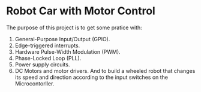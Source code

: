 # Robot Car with Motor Control
The purpose of this project is to get some pratice with:
1) General-Purpose Input/Output (GPIO).
2) Edge-triggered interrupts.
3) Hardware Pulse-Width Modulation (PWM).
4) Phase-Locked Loop (PLL).
5) Power supply circuits.
6) DC Motors and motor drivers.
And to build a wheeled robot that changes its speed and direction according to the input switches on the Microcontorller.

